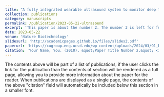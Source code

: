 ```yaml
---
title: "A fully integrated wearable ultrasound system to monitor deep tissues in moving subjects"
collection: publications
category: manuscripts
permalink: /publication/2023-05-22-ultrasound
excerpt: 'This paper is about the number 2. The number 3 is left for future work.'
date: 2023-05-22
venue: 'Nature Biotechnology'
slidesurl: 'http://academicpages.github.io/files/slides2.pdf'
paperurl: 'https://xugroup.eng.ucsd.edu/wp-content/uploads/2024/03/91_NBT.pdf'
citation: 'Your Name, You. (2010). &quot;Paper Title Number 2.&quot; <i>Journal 1</i>. 1(2).'
---
```


The contents above will be part of a list of publications, if the user clicks the link for the publication than the contents of section will be rendered as a full page, allowing you to provide more information about the paper for the reader. When publications are displayed as a single page, the contents of the above "citation" field will automatically be included below this section in a smaller font.